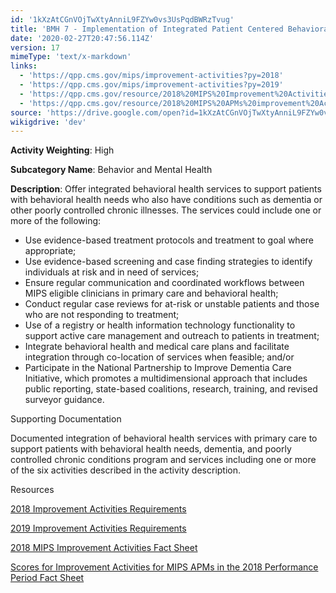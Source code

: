 ```yaml
---
id: '1kXzAtCGnVOjTwXtyAnniL9FZYw0vs3UsPqdBWRzTvug'
title: 'BMH 7 - Implementation of Integrated Patient Centered Behavioral Health Model'
date: '2020-02-27T20:47:56.114Z'
version: 17
mimeType: 'text/x-markdown'
links:
  - 'https://qpp.cms.gov/mips/improvement-activities?py=2018'
  - 'https://qpp.cms.gov/mips/improvement-activities?py=2019'
  - 'https://qpp.cms.gov/resource/2018%20MIPS%20Improvement%20Activities%20Fact%20Sheet'
  - 'https://qpp.cms.gov/resource/2018%20MIPS%20APMs%20improvement%20Activities%20scores%20fact%20sheet'
source: 'https://drive.google.com/open?id=1kXzAtCGnVOjTwXtyAnniL9FZYw0vs3UsPqdBWRzTvug'
wikigdrive: 'dev'
---
```

**Activity Weighting**: High

**Subcategory Name**: Behavior and Mental Health

**Description**: Offer integrated behavioral health services to support patients with behavioral health needs who also have conditions such as dementia or other poorly controlled chronic illnesses. The services could include one or more of the following:

* Use evidence-based treatment protocols and treatment to goal where appropriate;
* Use evidence-based screening and case finding strategies to identify individuals at risk and in need of services;
* Ensure regular communication and coordinated workflows between MIPS eligible clinicians in primary care and behavioral health;
* Conduct regular case reviews for at-risk or unstable patients and those who are not responding to treatment;
* Use of a registry or health information technology functionality to support active care management and outreach to patients in treatment;
* Integrate behavioral health and medical care plans and facilitate integration through co-location of services when feasible; and/or
* Participate in the National Partnership to Improve Dementia Care Initiative, which promotes a multidimensional approach that includes public reporting, state-based coalitions, research, training, and revised surveyor guidance.

Supporting Documentation

Documented integration of behavioral health services with primary care to support patients with behavioral health needs, dementia, and poorly controlled chronic conditions program and services including one or more of the six activities described in the activity description.

Resources

[2018 Improvement Activities Requirements](https://qpp.cms.gov/mips/improvement-activities?py=2018)

[2019 Improvement Activities Requirements](https://qpp.cms.gov/mips/improvement-activities?py=2019)

[2018 MIPS Improvement Activities Fact Sheet](https://qpp.cms.gov/resource/2018%20MIPS%20Improvement%20Activities%20Fact%20Sheet)

[Scores for Improvement Activities for MIPS APMs in the 2018 Performance Period Fact Sheet](https://qpp.cms.gov/resource/2018%20MIPS%20APMs%20improvement%20Activities%20scores%20fact%20sheet)
